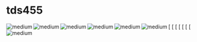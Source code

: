 # tds455
 
[<img align="left" alt="medium" src="https://img.shields.io/badge/Python-FFD43B?style=for-the-badge&logo=python&logoColor=blue" />
[<img align="left" alt="medium" src="https://img.shields.io/badge/C-00599C?style=for-the-badge&logo=c&logoColor=white" />
[<img align="left" alt="medium" src="https://img.shields.io/badge/JavaScript-323330?style=for-the-badge&logo=javascript&logoColor=F7DF1E" />
[<img align="left" alt="medium" src="https://img.shields.io/badge/Django-092E20?style=for-the-badge&logo=django&logoColor=green" />
[<img align="left" alt="medium" src="https://img.shields.io/badge/Flask-000000?style=for-the-badge&logo=flask&logoColor=white" />
[<img align="left" alt="medium" src="https://img.shields.io/badge/MySQL-005C84?style=for-the-badge&logo=mysql&logoColor=white" />
[<img align="left" alt="medium" src="https://img.shields.io/badge/SQLite-07405E?style=for-the-badge&logo=sqlite&logoColor=white" />